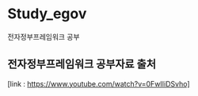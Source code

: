 # Study_egov
전자정부프레임워크 공부

## 전자정부프레임워크 공부자료 출처  
[link : https://www.youtube.com/watch?v=0FwIIiDSvho]  